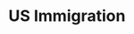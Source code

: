 # US Immigration



<!--html_preserve--><div id="htmlwidget-2f9119dec9bd72508924" style="width:672px;height:672px;" class="leaflet html-widget"></div>
<script type="application/json" data-for="htmlwidget-2f9119dec9bd72508924">{"x":{"options":{"crs":{"crsClass":"L.CRS.EPSG3857","code":null,"proj4def":null,"projectedBounds":null,"options":{}}},"calls":[{"method":"addTiles","args":["//{s}.tile.openstreetmap.org/{z}/{x}/{y}.png",null,null,{"minZoom":0,"maxZoom":18,"maxNativeZoom":null,"tileSize":256,"subdomains":"abc","errorTileUrl":"","tms":false,"continuousWorld":false,"noWrap":false,"zoomOffset":0,"zoomReverse":false,"opacity":1,"zIndex":null,"unloadInvisibleTiles":null,"updateWhenIdle":null,"detectRetina":false,"reuseTiles":false,"attribution":"&copy; <a href=\"http://openstreetmap.org\">OpenStreetMap\u003c/a> contributors, <a href=\"http://creativecommons.org/licenses/by-sa/2.0/\">CC-BY-SA\u003c/a>"}]},{"method":"addCircles","args":[[34.5827699,38.8816208,33.7489954,39.7294319,39.2903848,44.840798,42.3600825,42.8864468,35.2270869,41.8781136,41.49932,32.7766642,39.7392358,42.331427,31.7618778,40.6639916,32.7558962,33.0314508,26.1906306,41.7637111,21.3069444,21.3069444,29.7604267,32.8475528,39.0997265,36.1699412,34.0522342,26.0717438,32.0509895,35.1495343,25.7616798,29.9510658,40.7127837,40.735657,30.8167525,41.2523634,28.5383355,28.8921939,39.9525839,33.4483771,45.5230622,29.4241219,32.715738,37.7749295,47.6062095,47.2528768,32.2217429,40.6916132,39.9625984],[-117.409215,-77.0909809,-84.3879824,-104.8319195,-76.6121893,-93.2982799,-71.0588801,-78.8783689,-80.8431267,-87.6297982,-81.6943605,-96.7969879,-104.990251,-83.0457538,-106.4850217,-74.2107006,-111.554844,-111.3873431,-97.6961026,-72.6850932,-157.8583333,-157.8583333,-95.3698028,-115.5694391,-94.5785667,-115.1398296,-118.2436849,-97.4763733,-84.7990901,-90.0489801,-80.1917902,-90.0715323,-74.0059413,-74.1723667,-92.658557,-95.9979883,-81.3792365,-99.095033,-75.1652215,-112.0740373,-122.6764816,-98.4936282,-117.1610838,-122.4194155,-122.3320708,-122.4442906,-110.926479,-112.0010501,-76.727745],[38923.0009120571,80958.5431828273,35749.125863439,36124.7837363769,77534.9383611457,43741.6658728646,79064.8468031147,42268.9799577263,45570.458267025,67622.9039812484,46761.8077780005,44665.4228682546,68829.499489681,47801.6736108685,17378.1471969828,64420.4936336256,25641.7628099162,30000,68337.3982530795,64303.9656630911,85790.4423581089,79686.8872525461,35496.4786985977,36742.3461417477,57965.5069847578,37416.5738677394,60692.9679916575,49091.7508345343,19874.6069143518,60387.6367037713,50171.9266345455,60083.2755431992,88836.2257190162,74408.7808438404,21213.2034355964,45533.8701774111,61128.2804164052,42856.3491990005,80529.497701153,78134.4994224702,68447.0598345904,62436.6345452198,64352.5446272329,77421.687188144,62928.5308902091,52915.0262212918,64420.4936336256,49295.030175465,41673.3328000854],null,null,{"lineCap":null,"lineJoin":null,"clickable":true,"pointerEvents":null,"className":"","stroke":true,"color":"#030100","weight":1,"opacity":0.6,"fill":true,"fillColor":["#F46D43","#74ADD1","#D73027","#D73027","#74ADD1","#F46D43","#74ADD1","#F46D43","#F46D43","#FEE090","#F46D43","#F46D43","#FEE090","#F46D43","#D73027","#FEE090","#D73027","#D73027","#FEE090","#FEE090","#4575B4","#74ADD1","#D73027","#D73027","#FDAE61","#D73027","#FDAE61","#F46D43","#D73027","#FDAE61","#FDAE61","#FDAE61","#4575B4","#ABD9E9","#D73027","#F46D43","#FDAE61","#F46D43","#74ADD1","#74ADD1","#FEE090","#FDAE61","#FEE090","#ABD9E9","#FDAE61","#FDAE61","#FEE090","#F46D43","#F46D43"],"fillOpacity":0.8,"dashArray":null},null,null,["<strong>Adelanto, CA\u003c/strong><br/>15% Approval","<strong>Arlington, VA\u003c/strong><br/>66% Approval","<strong>Atlanta, GA\u003c/strong><br/>13% Approval","<strong>Aurora, CO\u003c/strong><br/>13% Approval","<strong>Baltimore, MD\u003c/strong><br/>60% Approval","<strong>Bloomington, MN\u003c/strong><br/>19% Approval","<strong>Boston, MA\u003c/strong><br/>63% Approval","<strong>Buffalo, NY\u003c/strong><br/>18% Approval","<strong>Charlotte, NC\u003c/strong><br/>21% Approval","<strong>Chicago, IL\u003c/strong><br/>46% Approval","<strong>Cleveland, OH\u003c/strong><br/>22% Approval","<strong>Dallas, TX\u003c/strong><br/>20% Approval","<strong>Denver, CO\u003c/strong><br/>47% Approval","<strong>Detroit, MI\u003c/strong><br/>23% Approval","<strong>El Paso, TX\u003c/strong><br/>3% Approval","<strong>Elizabeth, NJ\u003c/strong><br/>42% Approval","<strong>Eloy, AZ\u003c/strong><br/>7% Approval","<strong>Florence, AZ\u003c/strong><br/>9% Approval","<strong>Harlingen, TX\u003c/strong><br/>47% Approval","<strong>Hartford, CT\u003c/strong><br/>41% Approval","<strong>Honolulu, Hi\u003c/strong><br/>74% Approval","<strong>Honolulu, HI\u003c/strong><br/>64% Approval","<strong>Houston, TX\u003c/strong><br/>13% Approval","<strong>Imperial, CA\u003c/strong><br/>14% Approval","<strong>Kansas City, MO\u003c/strong><br/>34% Approval","<strong>Las Vegas, NV\u003c/strong><br/>14% Approval","<strong>Los Angeles, CA\u003c/strong><br/>37% Approval","<strong>Los Fresnos, TX\u003c/strong><br/>24% Approval","<strong>Lumpkin, GA\u003c/strong><br/>4% Approval","<strong>Memphis, TN\u003c/strong><br/>36% Approval","<strong>Miami, FL\u003c/strong><br/>25% Approval","<strong>New Orleans, LA\u003c/strong><br/>36% Approval","<strong>New York, NY\u003c/strong><br/>79% Approval","<strong>Newark, NJ\u003c/strong><br/>55% Approval","<strong>Oakdale, LA\u003c/strong><br/>4% Approval","<strong>Omaha, NE\u003c/strong><br/>21% Approval","<strong>Orlando, FL\u003c/strong><br/>37% Approval","<strong>Pearsall, TX\u003c/strong><br/>18% Approval","<strong>Philadelphia, PA\u003c/strong><br/>65% Approval","<strong>Phoenix, AZ\u003c/strong><br/>61% Approval","<strong>Portland, OR\u003c/strong><br/>47% Approval","<strong>San Antonio, TX\u003c/strong><br/>39% Approval","<strong>San Diego, CA\u003c/strong><br/>41% Approval","<strong>San Francisco, CA\u003c/strong><br/>60% Approval","<strong>Seattle, WA\u003c/strong><br/>40% Approval","<strong>Tacoma, WA\u003c/strong><br/>28% Approval","<strong>Tucson, AZ\u003c/strong><br/>42% Approval","<strong>West Valley City, UT\u003c/strong><br/>24% Approval","<strong>York, PA\u003c/strong><br/>17% Approval"],null,null,null]},{"method":"addProviderTiles","args":["CartoDB.Positron",null,null,{"errorTileUrl":"","noWrap":false,"zIndex":null,"unloadInvisibleTiles":null,"updateWhenIdle":null,"detectRetina":false,"reuseTiles":false}]},{"method":"addLegend","args":[{"colors":["#D73027","#F46D43","#FDAE61","#FEE090","#E0F3F8","#ABD9E9","#74ADD1","#4575B4"],"labels":["0 &ndash; 15%","15 &ndash; 25%","25 &ndash; 40%","40 &ndash; 50%","50 &ndash; 55%","55 &ndash; 60%","60 &ndash; 70%","70 &ndash; 100%"],"na_color":null,"na_label":"NA","opacity":0.7,"position":"bottomright","type":"bin","title":"Average Asylum Approval","extra":null,"layerId":null,"className":"info legend"}]}],"limits":{"lat":[21.3069444,47.6062095],"lng":[-157.8583333,-71.0588801]},"setView":[[39.535458,-96.723885],4,[]]},"evals":[],"jsHooks":[]}</script><!--/html_preserve-->
